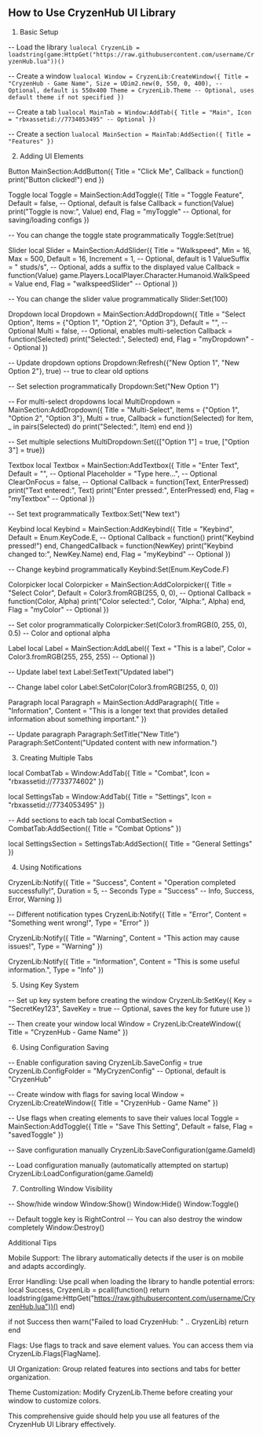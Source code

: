 ## How to Use CryzenHub UI Library

1. Basic Setup

-- Load the library
`lualocal CryzenLib = loadstring(game:HttpGet("https://raw.githubusercontent.com/username/CryzenHub.lua"))()`

-- Create a window
`lualocal Window = CryzenLib:CreateWindow({
    Title = "CryzenHub - Game Name",
    Size = UDim2.new(0, 550, 0, 400), -- Optional, default is 550x400
    Theme = CryzenLib.Theme -- Optional, uses default theme if not specified
})`

-- Create a tab
`lualocal MainTab = Window:AddTab({
    Title = "Main",
    Icon = "rbxassetid://7734053495" -- Optional
})`

-- Create a section
`lualocal MainSection = MainTab:AddSection({
    Title = "Features"
})`

2. Adding UI Elements

Button
MainSection:AddButton({
    Title = "Click Me",
    Callback = function()
        print("Button clicked!")
    end
})

Toggle
local Toggle = MainSection:AddToggle({
    Title = "Toggle Feature",
    Default = false, -- Optional, default is false
    Callback = function(Value)
        print("Toggle is now:", Value)
    end,
    Flag = "myToggle" -- Optional, for saving/loading configs
})

-- You can change the toggle state programmatically
Toggle:Set(true)

Slider
local Slider = MainSection:AddSlider({
    Title = "Walkspeed",
    Min = 16,
    Max = 500,
    Default = 16,
    Increment = 1, -- Optional, default is 1
    ValueSuffix = " studs/s", -- Optional, adds a suffix to the displayed value
    Callback = function(Value)
        game.Players.LocalPlayer.Character.Humanoid.WalkSpeed = Value
    end,
    Flag = "walkspeedSlider" -- Optional
})

-- You can change the slider value programmatically
Slider:Set(100)

Dropdown
local Dropdown = MainSection:AddDropdown({
    Title = "Select Option",
    Items = {"Option 1", "Option 2", "Option 3"},
    Default = "", -- Optional
    Multi = false, -- Optional, enables multi-selection
    Callback = function(Selected)
        print("Selected:", Selected)
    end,
    Flag = "myDropdown" -- Optional
})

-- Update dropdown options
Dropdown:Refresh({"New Option 1", "New Option 2"}, true) -- true to clear old options

-- Set selection programmatically
Dropdown:Set("New Option 1")

-- For multi-select dropdowns
local MultiDropdown = MainSection:AddDropdown({
    Title = "Multi-Select",
    Items = {"Option 1", "Option 2", "Option 3"},
    Multi = true,
    Callback = function(Selected)
        for Item, _ in pairs(Selected) do
            print("Selected:", Item)
        end
    end
})

-- Set multiple selections
MultiDropdown:Set({["Option 1"] = true, ["Option 3"] = true})

Textbox
local Textbox = MainSection:AddTextbox({
    Title = "Enter Text",
    Default = "", -- Optional
    Placeholder = "Type here...", -- Optional
    ClearOnFocus = false, -- Optional
    Callback = function(Text, EnterPressed)
        print("Text entered:", Text)
        print("Enter pressed:", EnterPressed)
    end,
    Flag = "myTextbox" -- Optional
})

-- Set text programmatically
Textbox:Set("New text")

Keybind
local Keybind = MainSection:AddKeybind({
    Title = "Keybind",
    Default = Enum.KeyCode.E, -- Optional
    Callback = function()
        print("Keybind pressed!")
    end,
    ChangedCallback = function(NewKey)
        print("Keybind changed to:", NewKey.Name)
    end,
    Flag = "myKeybind" -- Optional
})

-- Change keybind programmatically
Keybind:Set(Enum.KeyCode.F)

Colorpicker
local Colorpicker = MainSection:AddColorpicker({
    Title = "Select Color",
    Default = Color3.fromRGB(255, 0, 0), -- Optional
    Callback = function(Color, Alpha)
        print("Color selected:", Color, "Alpha:", Alpha)
    end,
    Flag = "myColor" -- Optional
})

-- Set color programmatically
Colorpicker:Set(Color3.fromRGB(0, 255, 0), 0.5) -- Color and optional alpha

Label
local Label = MainSection:AddLabel({
    Text = "This is a label",
    Color = Color3.fromRGB(255, 255, 255) -- Optional
})

-- Update label text
Label:SetText("Updated label")

-- Change label color
Label:SetColor(Color3.fromRGB(255, 0, 0))

Paragraph
local Paragraph = MainSection:AddParagraph({
    Title = "Information",
    Content = "This is a longer text that provides detailed information about something important."
})

-- Update paragraph
Paragraph:SetTitle("New Title")
Paragraph:SetContent("Updated content with new information.")

3. Creating Multiple Tabs

local CombatTab = Window:AddTab({
    Title = "Combat",
    Icon = "rbxassetid://7733774602"
})

local SettingsTab = Window:AddTab({
    Title = "Settings",
    Icon = "rbxassetid://7734053495"
})

-- Add sections to each tab
local CombatSection = CombatTab:AddSection({
    Title = "Combat Options"
})

local SettingsSection = SettingsTab:AddSection({
    Title = "General Settings"
})

4. Using Notifications

CryzenLib:Notify({
    Title = "Success",
    Content = "Operation completed successfully!",
    Duration = 5, -- Seconds
    Type = "Success" -- Info, Success, Error, Warning
})

-- Different notification types
CryzenLib:Notify({
    Title = "Error",
    Content = "Something went wrong!",
    Type = "Error"
})

CryzenLib:Notify({
    Title = "Warning",
    Content = "This action may cause issues!",
    Type = "Warning"
})

CryzenLib:Notify({
    Title = "Information",
    Content = "This is some useful information.",
    Type = "Info"
})

5. Using Key System

-- Set up key system before creating the window
CryzenLib:SetKey({
    Key = "SecretKey123",
    SaveKey = true -- Optional, saves the key for future use
})

-- Then create your window
local Window = CryzenLib:CreateWindow({
    Title = "CryzenHub - Game Name"
})

6. Using Configuration Saving

-- Enable configuration saving
CryzenLib.SaveConfig = true
CryzenLib.ConfigFolder = "MyCryzenConfig" -- Optional, default is "CryzenHub"

-- Create window with flags for saving
local Window = CryzenLib:CreateWindow({
    Title = "CryzenHub - Game Name"
})

-- Use flags when creating elements to save their values
local Toggle = MainSection:AddToggle({
    Title = "Save This Setting",
    Default = false,
    Flag = "savedToggle"
})

-- Save configuration manually
CryzenLib:SaveConfiguration(game.GameId)

-- Load configuration manually (automatically attempted on startup)
CryzenLib:LoadConfiguration(game.GameId)

7. Controlling Window Visibility

-- Show/hide window
Window:Show()
Window:Hide()
Window:Toggle()

-- Default toggle key is RightControl
-- You can also destroy the window completely
Window:Destroy()

Additional Tips

Mobile Support: The library automatically detects if the user is on mobile and adapts accordingly.

Error Handling: Use pcall when loading the library to handle potential errors:
      local Success, CryzenLib = pcall(function()
       return loadstring(game:HttpGet("https://raw.githubusercontent.com/username/CryzenHub.lua"))()
   end)

   if not Success then
       warn("Failed to load CryzenHub: " .. CryzenLib)
       return
   end

Flags: Use flags to track and save element values. You can access them via CryzenLib.Flags[FlagName].

UI Organization: Group related features into sections and tabs for better organization.

Theme Customization: Modify CryzenLib.Theme before creating your window to customize colors.

This comprehensive guide should help you use all features of the CryzenHub UI Library effectively.
